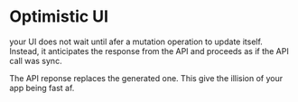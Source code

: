 # Optimistic UI

your UI does not wait until afer a mutation operation to update itself. Instead, it anticipates the response from the API and proceeds as if the API call was sync.

The API reponse replaces the generated one. This give the illision of your app being fast af.